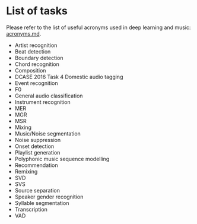 # List of tasks

Please refer to the list of useful acronyms used in deep learning and music: [acronyms.md](acronyms.md).

- Artist recognition
- Beat detection
- Boundary detection
- Chord recognition
- Composition
- DCASE 2016 Task 4 Domestic audio tagging
- Event recognition
- F0
- General audio classification
- Instrument recognition
- MER
- MGR
- MSR
- Mixing
- Music/Noise segmentation
- Noise suppression
- Onset detection
- Playlist generation
- Polyphonic music sequence modelling
- Recommendation
- Remixing
- SVD
- SVS
- Source separation
- Speaker gender recognition
- Syllable segmentation
- Transcription
- VAD

